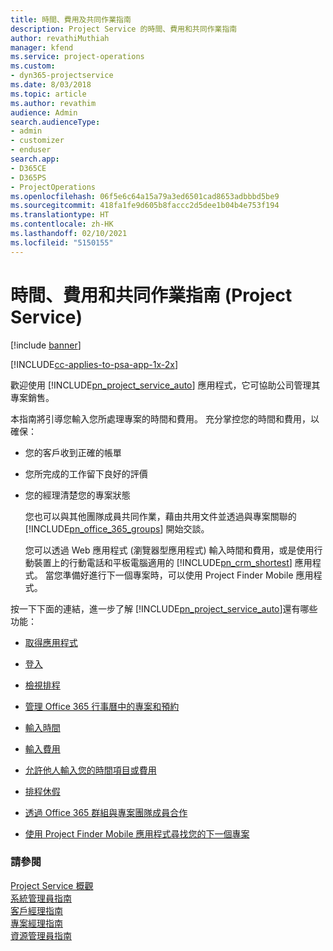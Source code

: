 ```yaml
---
title: 時間、費用及共同作業指南
description: Project Service 的時間、費用和共同作業指南
author: revathiMuthiah
manager: kfend
ms.service: project-operations
ms.custom:
- dyn365-projectservice
ms.date: 8/03/2018
ms.topic: article
ms.author: revathim
audience: Admin
search.audienceType:
- admin
- customizer
- enduser
search.app:
- D365CE
- D365PS
- ProjectOperations
ms.openlocfilehash: 06f5e6c64a15a79a3ed6501cad8653adbbbd5be9
ms.sourcegitcommit: 418fa1fe9d605b8faccc2d5dee1b04b4e753f194
ms.translationtype: HT
ms.contentlocale: zh-HK
ms.lasthandoff: 02/10/2021
ms.locfileid: "5150155"
---
```

# <a name="time-expense-and-collaboration-guide-project-service"></a>時間、費用和共同作業指南 (Project Service)

[!include [banner](../includes/psa-now-project-operations.md)]

[!INCLUDE[cc-applies-to-psa-app-1x-2x](../includes/cc-applies-to-psa-app-1x-2x.md)]

歡迎使用 [!INCLUDE[pn_project_service_auto](../includes/pn-project-service-auto.md)] 應用程式，它可協助公司管理其專案銷售。 
  
 本指南將引導您輸入您所處理專案的時間和費用。 充分掌控您的時間和費用，以確保：  
  
- 您的客戶收到正確的帳單  
  
- 您所完成的工作留下良好的評價  
  
- 您的經理清楚您的專案狀態  
  
  您也可以與其他團隊成員共同作業，藉由共用文件並透過與專案關聯的 [!INCLUDE[pn_office_365_groups](../includes/pn-office-365-groups.md)] 開始交談。  
  
  您可以透過 Web 應用程式 (瀏覽器型應用程式) 輸入時間和費用，或是使用行動裝置上的行動電話和平板電腦適用的 [!INCLUDE[pn_crm_shortest](../includes/pn-crm-shortest.md)] 應用程式。 當您準備好進行下一個專案時，可以使用 Project Finder Mobile 應用程式。  
  
按一下下面的連結，進一步了解 [!INCLUDE[pn_project_service_auto](../includes/pn-project-service-auto.md)]還有哪些功能：  
  
-   [取得應用程式](../psa/get-apps.md)  
  
-   [登入](../psa/sign-in.md)  
  
-   [檢視排程](../psa/view-schedule.md)  
  
-   [管理 Office 365 行事曆中的專案和預約](../psa/manage-project-bookings-office-365-calendar.md)  
  
-   [輸入時間](../psa/enter-time.md)  
  
-   [輸入費用](../psa/enter-expenses.md)  
  
-   [允許他人輸入您的時間項目或費用](../psa/allow-someone-else-enter-time-entry-expense.md)  
  
-   [排程休假](../psa/schedule-time-off.md)  
  
-   [透過 Office 365 群組與專案團隊成員合作](../psa/collaborate-project-team-members-office-365-groups.md)  
  
-   [使用 Project Finder Mobile 應用程式尋找您的下一個專案](../psa/find-next-project-finder-mobile-app.md)  
  
### <a name="see-also"></a>請參閱  
 [Project Service 概觀](../psa/overview.md)   
 [系統管理員指南](../psa/admin-guide.md)   
 [客戶經理指南](../psa/account-manager-guide.md)   
 [專案經理指南](../psa/project-manager-guide.md)   
 [資源管理員指南](../psa/resource-manager-guide.md)   
